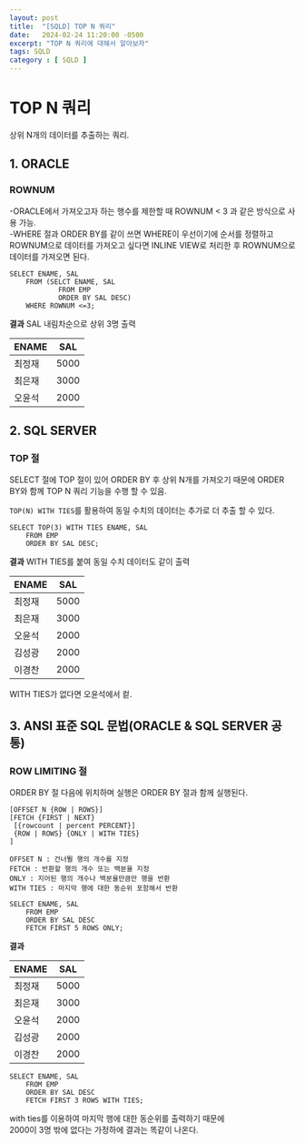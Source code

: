 ```yaml
---
layout: post
title:  "[SQLD] TOP N 쿼리"
date:   2024-02-24 11:20:00 -0500
excerpt: "TOP N 쿼리에 대해서 알아보자"
tags: SQLD
category : [ SQLD ]
---
```


# TOP N 쿼리

상위 N개의 데이터를 추출하는 쿼리.

## 1. ORACLE

### ROWNUM

-ORACLE에서 가져오고자 하는 행수를 제한할 때 ROWNUM < 3 과 같은 방식으로 사용 가능.  
-WHERE 절과 ORDER BY를 같이 쓰면 WHERE이 우선이기에 순서를 정렬하고  
 ROWNUM으로 데이터를 가져오고 싶다면 INLINE VIEW로 처리한 후 ROWNUM으로 데이터를 가져오면 된다.  

```
SELECT ENAME, SAL
    FROM (SELCT ENAME, SAL 
            FROM EMP
            ORDER BY SAL DESC)
    WHERE ROWNUM <=3;
```

**결과**
SAL 내림차순으로 상위 3명 출력

|ENAME|SAL|
|---|---|
|최정재|5000|
|최은재|3000|
|오윤석|2000|


## 2. SQL SERVER

### TOP 절

SELECT 절에 TOP 절이 있어 ORDER BY 후 상위 N개를 가져오기 때문에 ORDER BY와 함께 TOP N 쿼리 기능을 수행 할 수 있음.  

`TOP(N) WITH TIES`를 활용하여 동일 수치의 데이터는 추가로 더 추출 할 수 있다.  

```
SELECT TOP(3) WITH TIES ENAME, SAL
    FROM EMP
    ORDER BY SAL DESC;
```

**결과**
WITH TIES를 붙여 동일 수치 데이터도 같이 출력

|ENAME|SAL|
|---|---|
|최정재|5000|
|최은재|3000|
|오윤석|2000|
|김성광|2000|
|이경찬|2000|

WITH TIES가 없다면 오윤석에서 컽.  

## 3. ANSI 표준 SQL 문법(ORACLE & SQL SERVER 공통)

### ROW LIMITING 절

ORDER BY 절 다음에 위치하며 실행은 ORDER BY 절과 함께 실행된다.  

```
[OFFSET N {ROW | ROWS}]
[FETCH {FIRST | NEXT}
 [{rowcount | percent PERCENT}]
 {ROW | ROWS} {ONLY | WITH TIES}
]

OFFSET N : 건너뛸 행의 개수를 지정
FETCH : 반환할 행의 개수 또는 백분율 지정
ONLY : 지어된 행의 개수나 백분율만큼만 행을 반환
WITH TIES : 마지막 행에 대한 동순위 포함해서 반환
```

```
SELECT ENAME, SAL
    FROM EMP
    ORDER BY SAL DESC
    FETCH FIRST 5 ROWS ONLY;
```

**결과**

|ENAME|SAL|
|---|---|
|최정재|5000|
|최은재|3000|
|오윤석|2000|
|김성광|2000|
|이경찬|2000|

```
SELECT ENAME, SAL
    FROM EMP
    ORDER BY SAL DESC
    FETCH FIRST 3 ROWS WITH TIES;
```

with ties를 이용하여 마지막 행에 대한 동순위를 출력하기 때문에  
2000이 3명 밖에 없다는 가정하에 결과는 똑같이 나온다.